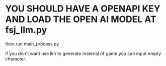 # YOU SHOULD HAVE A OPENAPI KEY AND LOAD THE OPEN AI MODEL AT fsj_llm.py

then run main_process.py

if you don't want use llm to generate material of game
you can input empty character.
